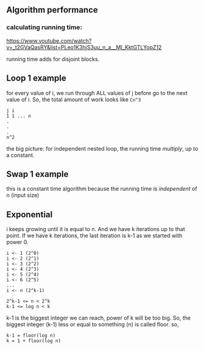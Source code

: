 ## Algorithm performance

### calculating running time:

https://www.youtube.com/watch?v=_t2GVaQasRY&list=PLeo1K3hjS3uu_n_a__MI_KktGTLYopZ12

running time adds for disjoint blocks.

## Loop 1 example

for every value of i, we run through ALL values of j before go to the next value of i. So, the total amount of work looks like `Cn^3`

```
j i
1 1 ... n
.
.
.
n^2
```

the big picture: for independent nested loop, the running time _multiply_, up to a constant.

## Swap 1 example

this is a constant time algorithm because the running time is _independent_ of n (input size)

## Exponential

i keeps growing until it is equal to n. And we have k iterations up to that point. If we have k iterations, the last iteration is k-1 as we started with power 0.

```
i <- 1 (2^0)
i <- 2 (2^1)
i <- 3 (2^2)
i <- 4 (2^3)
i <- 5 (2^4)
i <- 6 (2^5)
...
i <- n (2^k-1)
```

```
2^k-1 <= n < 2^k
k-1 <= log n < k
```

k-1 is the biggest integer we can reach, power of k will be too big. So, the biggest integer (k-1) less or equal to something (n) is called floor.
so,

```
k-1 = floor(log n)
k = 1 + floor(log n)
```
